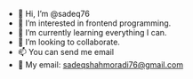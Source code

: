- 👋 Hi, I’m @sadeq76
- 👀 I’m interested in frontend programming.
- 🌱 I’m currently learning everything I can.
- 💞️ I’m looking to collaborate.
- 📫 You can send me email 
- 📧 My email: sadeqshahmoradi76@gmail.com

<!---
sadeq76/sadeq76 is a ✨ special ✨ repository because its `README.md` (this file) appears on your GitHub profile.
You can click the Preview link to take a look at your changes.
--->
